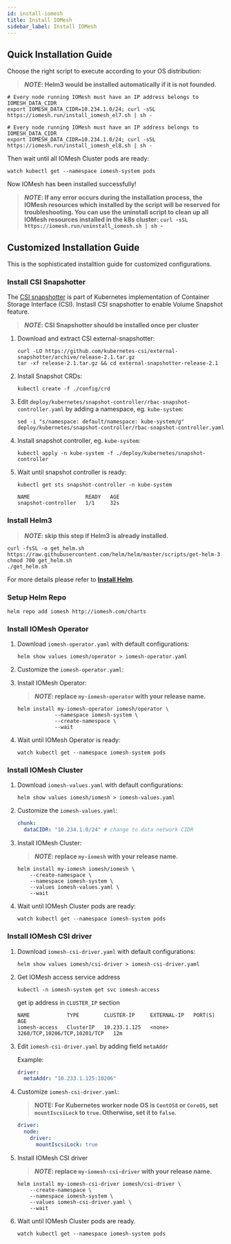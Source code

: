 ```yaml
---
id: install-iomesh
title: Install IOMesh
sidebar_label: Install IOMesh
---
```


## Quick Installation Guide

Choose the right script to execute according to your OS distribution:

> **_NOTE_: Helm3 would be installed automatically if it is not founded.**

<!--DOCUSAURUS_CODE_TABS-->

<!--RHEL7/CentOS7-->

```shell
# Every node running IOMesh must have an IP address belongs to IOMESH_DATA_CIDR
export IOMESH_DATA_CIDR=10.234.1.0/24; curl -sSL https://iomesh.run/install_iomesh_el7.sh | sh -
```

<!--RHEL8/CentOS8/CoreOS-->

```shell
# Every node running IOMesh must have an IP address belongs to IOMESH_DATA_CIDR
export IOMESH_DATA_CIDR=10.234.1.0/24; curl -sSL https://iomesh.run/install_iomesh_el8.sh | sh -
```
<!--END_DOCUSAURUS_CODE_TABS-->

Then wait until all IOMesh Cluster pods are ready:

```shell
watch kubectl get --namespace iomesh-system pods
```

Now IOMesh has been installed successfully!

> **_NOTE_: If any error occurs during the installation process, the IOMesh resources which installed by the script will be reserved for troubleshooting. You can use the uninstall script to clean up all IOMesh resources installed in the k8s cluster:
 `curl -sSL https://iomesh.run/uninstall_iomesh.sh | sh -`**

## Customized Installation Guide

This is the sophisticated installtion guide for customized configurations.

### Install CSI Snapshotter

The [CSI snapshotter](https://github.com/kubernetes-csi/external-snapshotter) is part of Kubernetes implementation of Container Storage Interface (CSI).
Instasll CSI snapshotter to enable Volume Snapshot feature.

> **_NOTE_: CSI Snapshotter should be installed once per cluster**

1. Download and extract CSI external-snapshotter:

    ```shell
    curl -LO https://github.com/kubernetes-csi/external-snapshotter/archive/release-2.1.tar.gz
    tar -xf release-2.1.tar.gz && cd external-snapshotter-release-2.1
    ```

2. Install Snapshot CRDs:

    ```shell
    kubectl create -f ./config/crd
    ```

3. Edit `deploy/kubernetes/snapshot-controller/rbac-snapshot-controller.yaml` by adding a namespace, eg. `kube-system`:

    ```shell
    sed -i "s/namespace: default/namespace: kube-system/g" deploy/kubernetes/snapshot-controller/rbac-snapshot-controller.yaml
    ```

4. Install snapshot controller, eg. `kube-system`:

    ```shell
    kubectl apply -n kube-system -f ./deploy/kubernetes/snapshot-controller
    ```

5. Wait until snapshot controller is ready:

    ```shell
    kubectl get sts snapshot-controller -n kube-system
    ```

    ```output
    NAME                  READY   AGE
    snapshot-controller   1/1     32s
    ```

### Install Helm3

> **_NOTE_: skip this step if Helm3 is already installed.**

```shell
curl -fsSL -o get_helm.sh https://raw.githubusercontent.com/helm/helm/master/scripts/get-helm-3
chmod 700 get_helm.sh
./get_helm.sh
```

For more details please refer to **[Install Helm](https://helm.sh/docs/intro/install/)**.

### Setup Helm Repo

```shell
helm repo add iomesh http://iomesh.com/charts
```

### Install IOMesh Operator

1. Download `iomesh-operator.yaml` with default configurations:

    ```shell
    helm show values iomesh/operator > iomesh-operator.yaml
    ```

2. Customize the `iomesh-operator.yaml`:

3. Install IOMesh Operator:

    > **_NOTE_: replace `my-iomesh-operator` with your release name.**
    ```shell
    helm install my-iomesh-operator iomesh/operator \
    	       	--namespace iomesh-system \
    	       	--create-namespace \
    	       	--wait
    ```

4. Wait until IOMesh Operator is ready:

    ```shell
    watch kubectl get --namespace iomesh-system pods
    ```

### Install IOMesh Cluster

1. Download `iomesh-values.yaml` with default configurations:

    ```shell
    helm show values iomesh/iomesh > iomesh-values.yaml
    ```

2. Customize the `iomesh-values.yaml`:

    ```yaml
    chunk:
      dataCIDR: "10.234.1.0/24" # change to data network CIDR
    ```

3. Install IOMesh Cluster:

    > **_NOTE_: replace `my-iomesh` with your release name.**

    ```shell
    helm install my-iomesh iomesh/iomesh \
        --create-namespace \
        --namespace iomesh-system \
        --values iomesh-values.yaml \
        --wait
    ```

4. Wait until IOMesh Cluster pods are ready:

    ```
    watch kubectl get --namespace iomesh-system pods
    ```

### Install IOMesh CSI driver

1. Download `iomesh-csi-driver.yaml` with default configurations:

    ```shell
    helm show values iomesh/csi-driver > iomesh-csi-driver.yaml
    ```

2. Get IOMesh access service address

    ```shell
    kubectl -n iomesh-system get svc iomesh-access
    ```

    get ip address in `CLUSTER_IP` section

    ```
    NAME            TYPE        CLUSTER-IP     EXTERNAL-IP   PORT(S)                        AGE
    iomesh-access   ClusterIP   10.233.1.125   <none>        3260/TCP,10206/TCP,10201/TCP   12m
    ```

3. Edit `iomesh-csi-driver.yaml` by adding field `metaAddr`

    Example:

    ```yaml
    driver:
      metaAddr: "10.233.1.125:10206"
    ```

4. Customize `iomesh-csi-driver.yaml`:

    > **__NOTE__: For Kubernetes worker node OS is `CentOS8` or `CoreOS`, set `mountIscsiLock` to `true`. Otherwise, set it to `false`.**

    ```yaml
    driver:
      node:
        driver:
          mountIscsiLock: true
    ```

5. Install IOMesh CSI driver

    > **_NOTE_: replace `my-iomesh-csi-driver` with your release name.**

    ```shell
    helm install my-iomesh-csi-driver iomesh/csi-driver \
        --create-namespace \
        --namespace iomesh-system \
        --values iomesh-csi-driver.yaml \
        --wait
    ```

6. Wait until IOMesh Cluster pods are ready.

    ```
    watch kubectl get --namespace iomesh-system pods
    ```

[1]: http://iomesh.com/charts
[2]: http://www.iomesh.com/docs/installation/setup-iomesh-storage#setup-data-network
